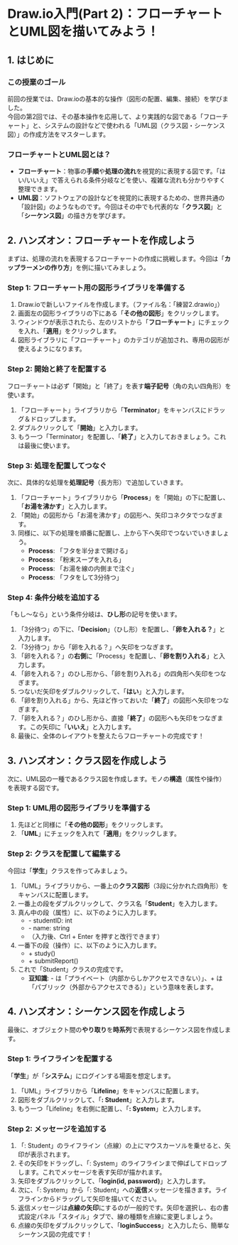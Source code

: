 # **Draw.io入門(Part 2)：フローチャートとUML図を描いてみよう！**

## **1\. はじめに**

### **この授業のゴール**

前回の授業では、Draw.ioの基本的な操作（図形の配置、編集、接続）を学びました。  
今回の第2回では、その基本操作を応用して、より実践的な図である「フローチャート」と、システムの設計などで使われる「UML図（クラス図・シーケンス図）」の作成方法をマスターします。

### **フローチャートとUML図とは？**

* **フローチャート**：物事の**手順**や**処理の流れ**を視覚的に表現する図です。「はい/いいえ」で答えられる条件分岐などを使い、複雑な流れも分かりやすく整理できます。  
* **UML図**：ソフトウェアの設計などを視覚的に表現するための、世界共通の「設計図」のようなものです。今回はその中でも代表的な「**クラス図**」と「**シーケンス図**」の描き方を学びます。

## **2\. ハンズオン：フローチャートを作成しよう**

まずは、処理の流れを表現するフローチャートの作成に挑戦します。今回は「**カップラーメンの作り方**」を例に描いてみましょう。

### **Step 1: フローチャート用の図形ライブラリを準備する**

1. Draw.ioで新しいファイルを作成します。（ファイル名：「練習2.drawio」）  
2. 画面左の図形ライブラリの下にある「**その他の図形**」をクリックします。  
3. ウィンドウが表示されたら、左のリストから「**フローチャート**」にチェックを入れ、「**適用**」をクリックします。  
4. 図形ライブラリに「フローチャート」のカテゴリが追加され、専用の図形が使えるようになります。

### **Step 2: 開始と終了を配置する**

フローチャートは必ず「開始」と「終了」を表す**端子記号**（角の丸い四角形）を使います。

1. 「フローチャート」ライブラリから「**Terminator**」をキャンバスにドラッグ＆ドロップします。  
2. ダブルクリックして「**開始**」と入力します。  
3. もう一つ「Terminator」を配置し、「**終了**」と入力しておきましょう。これは最後に使います。

### **Step 3: 処理を配置してつなぐ**

次に、具体的な処理を**処理記号**（長方形）で追加していきます。

1. 「フローチャート」ライブラリから「**Process**」を「開始」の下に配置し、「**お湯を沸かす**」と入力します。  
2. 「開始」の図形から「お湯を沸かす」の図形へ、矢印コネクタでつなぎます。  
3. 同様に、以下の処理を順番に配置し、上から下へ矢印でつないでいきましょう。  
   * **Process**: 「フタを半分まで開ける」  
   * **Process**: 「粉末スープを入れる」  
   * **Process**: 「お湯を線の内側まで注ぐ」  
   * **Process**: 「フタをして3分待つ」

### **Step 4: 条件分岐を追加する**

「もし〜なら」という条件分岐は、**ひし形**の記号を使います。

1. 「3分待つ」の下に、「**Decision**」（ひし形）を配置し、「**卵を入れる？**」と入力します。  
2. 「3分待つ」から「卵を入れる？」へ矢印をつなぎます。  
3. 「卵を入れる？」の**右側**に「Process」を配置し、「**卵を割り入れる**」と入力します。  
4. 「卵を入れる？」のひし形から、「卵を割り入れる」の四角形へ矢印をつなぎます。  
5. つないだ矢印をダブルクリックして、「**はい**」と入力します。  
6. 「卵を割り入れる」から、先ほど作っておいた「**終了**」の図形へ矢印をつなぎます。  
7. 「卵を入れる？」のひし形から、直接「**終了**」の図形へも矢印をつなぎます。この矢印に「**いいえ**」と入力します。  
8. 最後に、全体のレイアウトを整えたらフローチャートの完成です！

## **3\. ハンズオン：クラス図を作成しよう**

次に、UML図の一種であるクラス図を作成します。モノの**構造**（属性や操作）を表現する図です。

### **Step 1: UML用の図形ライブラリを準備する**

1. 先ほどと同様に「**その他の図形**」をクリックします。  
2. 「**UML**」にチェックを入れて「**適用**」をクリックします。

### **Step 2: クラスを配置して編集する**

今回は「**学生**」クラスを作ってみましょう。

1. 「UML」ライブラリから、一番上の**クラス図形**（3段に分かれた四角形）をキャンバスに配置します。  
2. 一番上の段をダブルクリックして、クラス名「**Student**」を入力します。  
3. 真ん中の段（属性）に、以下のように入力します。  
   * \- studentID: int  
   * \- name: string  
   * （入力後、Ctrl \+ Enter を押すと改行できます）  
4. 一番下の段（操作）に、以下のように入力します。  
   * \+ study()  
   * \+ submitReport()  
5. これで「Student」クラスの完成です。  
   * **豆知識**: \- は「プライベート（内部からしかアクセスできない）」、+ は「パブリック（外部からアクセスできる）」という意味を表します。

## **4\. ハンズオン：シーケンス図を作成しよう**

最後に、オブジェクト間の**やり取り**を**時系列**で表現するシーケンス図を作成します。

### **Step 1: ライフラインを配置する**

「**学生**」が「**システム**」にログインする場面を想定します。

1. 「UML」ライブラリから「**Lifeline**」をキャンバスに配置します。  
2. 図形をダブルクリックして、「**: Student**」と入力します。  
3. もう一つ「Lifeline」を右側に配置し、「**: System**」と入力します。

### **Step 2: メッセージを追加する**

1. 「: Student」のライフライン（点線）の上にマウスカーソルを乗せると、矢印が表示されます。  
2. その矢印をドラッグし、「: System」のライフラインまで伸ばしてドロップします。これでメッセージを表す矢印が描かれます。  
3. 矢印をダブルクリックして、「**login(id, password)**」と入力します。  
4. 次に、「: System」から「: Student」への**返信**メッセージを描きます。ライフラインからドラッグして矢印を描いてください。  
5. 返信メッセージは**点線の矢印**にするのが一般的です。矢印を選択し、右の書式設定パネル「スタイル」タブで、線の種類を点線に変更しましょう。  
6. 点線の矢印をダブルクリックして、「**loginSuccess**」と入力したら、簡単なシーケンス図の完成です！


